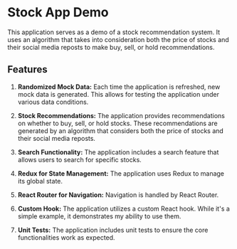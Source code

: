 # Stock App Demo

This application serves as a demo of a stock recommendation system. It uses an algorithm that takes into consideration both the price of stocks and their social media reposts to make buy, sell, or hold recommendations.

## Features

1. **Randomized Mock Data:** Each time the application is refreshed, new mock data is generated. This allows for testing the application under various data conditions.

2. **Stock Recommendations:** The application provides recommendations on whether to buy, sell, or hold stocks. These recommendations are generated by an algorithm that considers both the price of stocks and their social media reposts.

3. **Search Functionality:** The application includes a search feature that allows users to search for specific stocks.

4. **Redux for State Management:** The application uses Redux to manage its global state.

5. **React Router for Navigation:** Navigation is handled by React Router.

6. **Custom Hook:** The application utilizes a custom React hook. While it's a simple example, it demonstrates my ability to use them.

7. **Unit Tests:** The application includes unit tests to ensure the core functionalities work as expected.